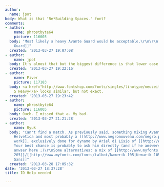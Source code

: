 ```yaml
---
author:
  name: jpot
body: What is that "Re*Building Spaces." font?
comments:
- author:
    name: phrostbyte64
    picture: 116005
  body: "Most likely a heavy Avante Guard would be acceptable.\r\n\r\n[[http://www.myfonts.com/search/avante+garde/fonts/#return_to_item_6|Avante
    Guard]]"
  created: '2013-03-27 19:07:08'
- author:
    name: jpot
  body: It's almost that but the biggest difference is that lower case "a".
  created: '2013-03-27 19:22:16'
- author:
    name: Fiver
    picture: 117183
  body: <a href="http://www.fontshop.com/fonts/singles/linotype/neuzeit_s_std_book_heavy_adobe/">Neuzeit
    S Heavy</a> looks similar, but not exact.
  created: '2013-03-27 19:23:42'
- author:
    name: phrostbyte64
    picture: 116005
  body: Ouch. I missed that a. My bad.
  created: '2013-03-27 21:21:28'
- author:
    name: Ryuk
  body: "Can't find a match. As previously said, something mixing Avant-Garde and
    Helvetica and most probably a [[http://www.negronouveau.com/negro.php?s=3&p=129|custom
    work]], exclusively done for dynamo by Ariel di Lisio of [[http://www.negronouveau.com|Negro]].
    Your best chance is probably to ask him directly (and if he answers, drop the
    anwser here ;)\r\nSome alternatives: a mix of [[http://www.myfonts.com/fonts/talbot/kamerik-205|Kamerik
    205]]/[[http://www.myfonts.com/fonts/talbot/kamerik-105|Kemarik 105]], [[http://www.myfonts.com/fonts/stawix/soin-sans-pro|Soin
    Sans]]"
  created: '2013-03-28 17:05:32'
date: '2013-03-27 18:37:28'
title: ID Help needed

---
```

